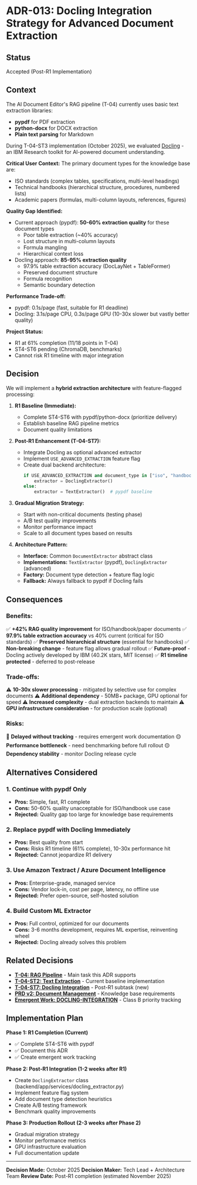 # ADR-013: Docling Integration Strategy for Advanced Document Extraction

## Status

Accepted (Post-R1 Implementation)

## Context

The AI Document Editor's RAG pipeline (T-04) currently uses basic text extraction libraries:
- **pypdf** for PDF extraction
- **python-docx** for DOCX extraction
- **Plain text parsing** for Markdown

During T-04-ST3 implementation (October 2025), we evaluated [Docling](https://github.com/docling-project/docling) - an IBM Research toolkit for AI-powered document understanding.

**Critical User Context:** The primary document types for the knowledge base are:
- ISO standards (complex tables, specifications, multi-level headings)
- Technical handbooks (hierarchical structure, procedures, numbered lists)
- Academic papers (formulas, multi-column layouts, references, figures)

**Quality Gap Identified:**
- Current approach (pypdf): **50-60% extraction quality** for these document types
  - Poor table extraction (~40% accuracy)
  - Lost structure in multi-column layouts
  - Formula mangling
  - Hierarchical context loss
- Docling approach: **85-95% extraction quality**
  - 97.9% table extraction accuracy (DocLayNet + TableFormer)
  - Preserved document structure
  - Formula recognition
  - Semantic boundary detection

**Performance Trade-off:**
- pypdf: 0.1s/page (fast, suitable for R1 deadline)
- Docling: 3.1s/page CPU, 0.3s/page GPU (10-30x slower but vastly better quality)

**Project Status:**
- R1 at 61% completion (11/18 points in T-04)
- ST4-ST6 pending (ChromaDB, benchmarks)
- Cannot risk R1 timeline with major integration

## Decision

We will implement a **hybrid extraction architecture** with feature-flagged processing:

1. **R1 Baseline (Immediate):**
   - Complete ST4-ST6 with pypdf/python-docx (prioritize delivery)
   - Establish baseline RAG pipeline metrics
   - Document quality limitations

2. **Post-R1 Enhancement (T-04-ST7):**
   - Integrate Docling as optional advanced extractor
   - Implement `USE_ADVANCED_EXTRACTION` feature flag
   - Create dual backend architecture:
     ```python
     if USE_ADVANCED_EXTRACTION and document_type in ["iso", "handbook", "paper"]:
         extractor = DoclingExtractor()
     else:
         extractor = TextExtractor()  # pypdf baseline
     ```

3. **Gradual Migration Strategy:**
   - Start with non-critical documents (testing phase)
   - A/B test quality improvements
   - Monitor performance impact
   - Scale to all document types based on results

4. **Architecture Pattern:**
   - **Interface:** Common `DocumentExtractor` abstract class
   - **Implementations:** `TextExtractor` (pypdf), `DoclingExtractor` (advanced)
   - **Factory:** Document type detection + feature flag logic
   - **Fallback:** Always fallback to pypdf if Docling fails

## Consequences

### Benefits:
✅ **+42% RAG quality improvement** for ISO/handbook/paper documents
✅ **97.9% table extraction accuracy** vs 40% current (critical for ISO standards)
✅ **Preserved hierarchical structure** (essential for handbooks)
✅ **Non-breaking change** - feature flag allows gradual rollout
✅ **Future-proof** - Docling actively developed by IBM (40.2K stars, MIT license)
✅ **R1 timeline protected** - deferred to post-release

### Trade-offs:
⚠️ **10-30x slower processing** - mitigated by selective use for complex documents
⚠️ **Additional dependency** - 50MB+ package, GPU optional for speed
⚠️ **Increased complexity** - dual extraction backends to maintain
⚠️ **GPU infrastructure consideration** - for production scale (optional)

### Risks:
🔴 **Delayed without tracking** - requires emergent work documentation
🟡 **Performance bottleneck** - need benchmarking before full rollout
🟡 **Dependency stability** - monitor Docling release cycle

## Alternatives Considered

### 1. Continue with pypdf Only
- **Pros:** Simple, fast, R1 complete
- **Cons:** 50-60% quality unacceptable for ISO/handbook use case
- **Rejected:** Quality gap too large for knowledge base requirements

### 2. Replace pypdf with Docling Immediately
- **Pros:** Best quality from start
- **Cons:** Risks R1 timeline (61% complete), 10-30x performance hit
- **Rejected:** Cannot jeopardize R1 delivery

### 3. Use Amazon Textract / Azure Document Intelligence
- **Pros:** Enterprise-grade, managed service
- **Cons:** Vendor lock-in, cost per page, latency, no offline use
- **Rejected:** Prefer open-source, self-hosted solution

### 4. Build Custom ML Extractor
- **Pros:** Full control, optimized for our documents
- **Cons:** 3-6 months development, requires ML expertise, reinventing wheel
- **Rejected:** Docling already solves this problem

## Related Decisions

- **[T-04: RAG Pipeline](../../tasks/T-04-STATUS.md)** - Main task this ADR supports
- **[T-04-ST2: Text Extraction](../../../backend/docs/architecture/T04-ST2-TEXT-EXTRACTION-ARCHITECTURE.md)** - Current baseline implementation
- **[T-04-ST7: Docling Integration](../../tasks/T-04-STATUS.md#st7-docling-integration)** - Post-R1 subtask (new)
- **[PRD v2: Document Management](../../project-management/PRD%20v2.md)** - Knowledge base requirements
- **[Emergent Work: DOCLING-INTEGRATION](../../project-management/emergent/DOCLING-INTEGRATION.md)** - Class B priority tracking

## Implementation Plan

**Phase 1: R1 Completion (Current)**
- ✅ Complete ST4-ST6 with pypdf
- ✅ Document this ADR
- ✅ Create emergent work tracking

**Phase 2: Post-R1 Integration (1-2 weeks after R1)**
- Create `DoclingExtractor` class (backend/app/services/docling_extractor.py)
- Implement feature flag system
- Add document type detection heuristics
- Create A/B testing framework
- Benchmark quality improvements

**Phase 3: Production Rollout (2-3 weeks after Phase 2)**
- Gradual migration strategy
- Monitor performance metrics
- GPU infrastructure evaluation
- Full documentation update

---

**Decision Made:** October 2025
**Decision Maker:** Tech Lead + Architecture Team
**Review Date:** Post-R1 completion (estimated November 2025)
